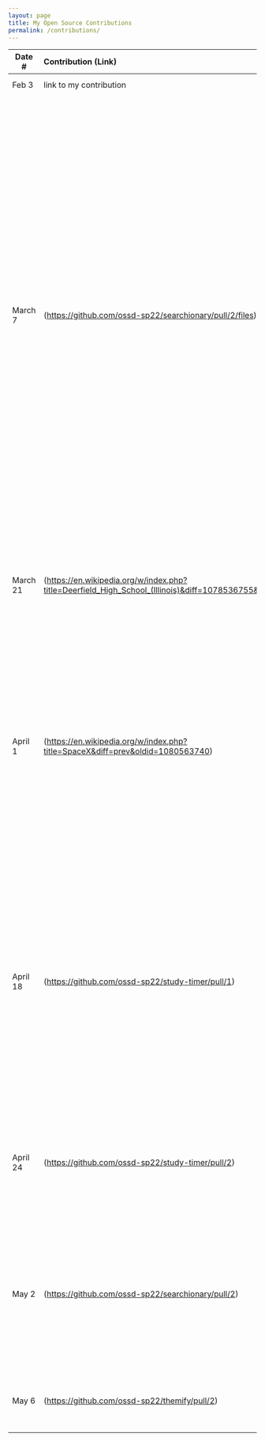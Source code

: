 ```yaml
---
layout: page
title: My Open Source Contributions
permalink: /contributions/
---
```


<!--
Type of the contribution should be "Wikipedia edit", "OpenStreet Map feature", "Documentation", "Course website", "Blog",
"Browser Add-on", etc.

The description should include a brief summary of what you did.

The link should bring us to a public page that shows your contribution. 

Replace the first row with your own contribution. 

-->





| Date #       | Contribution (Link)  | Type  | Description |
|---|:---|:---|:---|
| Feb 3   | link to my contribution    | course website    |   I fixed a broken link.    |
|   March 7  |   (https://github.com/ossd-sp22/searchionary/pull/2/files)  |   add-on-project  | I created a pull request to add a potential feature to Searchionary. I made a small change to one of the files. The change essentially creates a completely new window, with only the main page and definition instead of opening a new tab and redirecting to Merriam Webster. I will likely continue working on this, as I think it would be cool to implement a version that scrapes the new tab for just the definition, and prints the definition right below the Searchionary popup, without opening a new tab or window at all.    |
|   March 21 |   (https://en.wikipedia.org/w/index.php?title=Deerfield_High_School_(Illinois)&diff=1078536755&oldid=1072244546)  |  Updated Academic achievement info  | The site had info from 2012. I updated the info to reflect more recent academic achievements, from 2018-2019.  |
|   April 1 |   (https://en.wikipedia.org/w/index.php?title=SpaceX&diff=prev&oldid=1080563740)  |  Updated Information about Starlink satellites  | The site previously had information about starlink satellites from 2018, 2019, 2020, and 2021. I read an article about SpaceX launching 48 more Starlink satellites into orbit on march 9th, and added some information about this to the wikipedia page. |
|   April 18 |   (https://github.com/ossd-sp22/study-timer/pull/1)  |  Browser Add on addition : study timer  | Previously, if the user didn't input 3 numbers for h : m : s, the timer wouldn't work at all. Now, if the user puts in only 1 or 2 numbers, it will still run assuming the inputs are minutes and seconds if the user enters 2 numbers or just seconds if the user only enters 1. Currently awaiting pull request acceptance. 
|   April 24 |   (https://github.com/ossd-sp22/study-timer/pull/2)  |  Browser Add on addition : study timer | Added 3 buttons to the bottom of the popup that give the user options for what sound they want to hear when the timer gets down to 0. 
|   May 2 |   (https://github.com/ossd-sp22/searchionary/pull/2)  |  Browser Add on addition : searchionary| Instead of the popup opening a completely new browser window with the definition, the definition gets displayed right below the search button on the Searchionary popup.
|   May 6 |   (https://github.com/ossd-sp22/themify/pull/2)  |  Browser Add on addition : themify| Added small border feature to the popup icons to indicate which one is active. 

